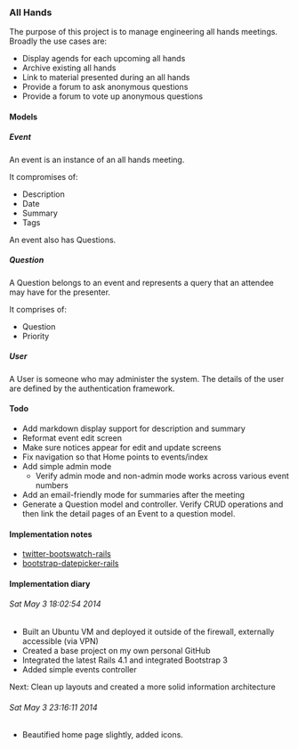 ### All Hands

The purpose of this project is to manage engineering all hands meetings.  Broadly the use cases are:

* Display agends for each upcoming all hands
* Archive existing all hands
* Link to material presented during an all hands
* Provide a forum to ask anonymous questions
* Provide a forum to vote up anonymous questions

#### Models

##### Event

An event is an instance of an all hands meeting.

It compromises of:

* Description
* Date
* Summary
* Tags

An event also has Questions.

##### Question

A Question belongs to an event and represents a query that an attendee may have for the presenter.

It comprises of:

* Question
* Priority

##### User

A User is someone who may administer the system.  The details of the user are defined by the authentication framework.

#### Todo

* Add markdown display support for description and summary
* Reformat event edit screen
* Make sure notices appear for edit and update screens
* Fix navigation so that Home points to events/index
* Add simple admin mode
    * Verify admin mode and non-admin mode works across various event numbers
* Add an email-friendly mode for summaries after the meeting
* Generate a Question model and controller.  Verify CRUD operations and then link the detail pages of an Event to a question model.

#### Implementation notes

* [twitter-bootswatch-rails](https://github.com/scottvrosenthal/twitter-bootswatch-rails)
* [bootstrap-datepicker-rails](https://github.com/Nerian/bootstrap-datepicker-rails)

#### Implementation diary

###### Sat May  3 18:02:54 2014

* Built an Ubuntu VM and deployed it outside of the firewall, externally accessible (via VPN)
* Created a base project on my own personal GitHub
* Integrated the latest Rails 4.1 and integrated Bootstrap 3
* Added simple events controller

Next: Clean up layouts and created a more solid information architecture

###### Sat May  3 23:16:11 2014

* Beautified home page slightly, added icons.

